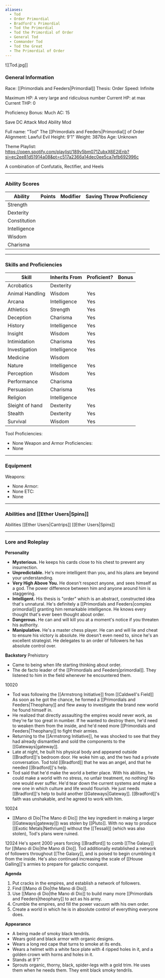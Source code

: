 ```yaml
---
aliases:
  - Tod
  - Order Primordial
  - Bradford's Primordial
  - Tod the Primordial
  - Tod the Primordial of Order
  - General Tod
  - Commander Tod
  - Tod the Great
  - The Primordial of Order
---
```

 ![[Tod.jpg]]
### General Information
Race: [[Primordials and Feeders|Primordial]]
Thesis: Order
Speed: Infinite

Maximum HP: A very large and ridiculous number
Current HP: at max
Current THP: 0

Proficiency Bonus: Much
AC: 15

Save DC
Attack Mod
Ability Mod

Full name: "Tod" The [[Primordials and Feeders|Primordial]] of Order
Alignment: Lawful Evil
Height: 9'1"
Weight: 387lbs
Age: Unknown

Theme Playlist: https://open.spotify.com/playlist/189v5bm071ZubxX6E2iEnb?si=ec2ee81d51914a08&pt=c517a2366a14dec0ee5ca7efb692996c

A combination of Confutatis, Rectifier, and Heels



---
### Ability Scores

| Ability      | Points | Modifier | Saving Throw Proficiency |
| ------------ | ------ | -------- | ------------------------ |
| Strength     |        |          |                          |
| Dexterity    |        |          |                          |
| Constitution |        |          |                          |
| Intelligence |        |          |                          |
| Wisdom       |        |          |                          |
| Charisma     |        |          |                          |



---
### Skills and Proficiencies
| Skill           | Inherits From | Proficient? | Bonus |
| --------------- | ------------- | ----------- | ----- |
| Acrobatics      | Dexterity     |             |       |
| Animal Handling | Wisdom        | Yes         |       |
| Arcana          | Intelligence  | Yes         |       |
| Athletics       | Strength      | Yes         |       |
| Deception       | Charisma      | Yes         |       |
| History         | Intelligence  | Yes         |       |
| Insight         | Wisdom        | Yes         |       |
| Intimidation    | Charisma      | Yes         |       |
| Investigation   | Intelligence  | Yes         |       |
| Medicine        | Wisdom        |             |       |
| Nature          | Intelligence  | Yes         |       |
| Perception      | Wisdom        | Yes         |       |
| Performance     | Charisma      |             |       |
| Persuasion      | Charisma      | Yes         |       |
| Religion        | Intelligence  |             |       |
| Sleight of hand | Dexterity     | Yes         |       |
| Stealth         | Dexterity     | Yes         |       |
| Survival        | Wisdom        | Yes         |       |

Tool Proficiencies:
- None
Weapon and Armor Proficiencies:
- None



---
### Equipment
Weapons:
- None
Armor:
- None
ETC:
- None

---
### Abilities and [[Ether Users|Spins]]
Abilities
[[Ether Users|Cantrips]]
[[Ether Users|Spins]]



---
### Lore and Roleplay
**Personality**
- **Mysterious.** He keeps his cards close to his chest to prevent any insurrection. 
- **Unpredictable.** He's more intelligent than you, and his plans are beyond your understanding. 
- **Very High Above You.** He doesn't respect anyone, and sees himself as a god. The power difference between him and anyone around him is staggering.
- **Intelligent.** His thesis is "order" which is an abstract, constructed idea that's unnatural. He's definitely a [[Primordials and Feeders|complex primordial]] granting him remarkable intelligence. He knows every thought that's ever been thought about order.
- **Dangerous.** He can and will kill you at a moment's notice if you threaten his authority.
- **Manipulative.** He's a master chess player. He can and will lie and cheat to ensure his victory is absolute. He doesn't even need to, since he's an excellent strategist. He delegates to an order of followers he has absolute control over. 

**Backstory**
Prehistory
- Came to being when life starting thinking about order.
- The de facto leader of the [[Primordials and Feeders|primordial]]. They listened to him in the field whenever he encountered them.

10020
- Tod was following the [[Armstrong Initiative]] from [[Caldwell's Field]] As soon as he got the chance, he formed a [[Primordials and Feeders|Theophany]] and flew away to investigate the brand new world he found himself in.
- He realized that directly assaulting the empires would never work, as they're far too great in number. If he wanted to destroy them, he'd need to weaken them from the inside, and he'd need more [[Primordials and Feeders|Theophany]] to fight their armies. 
- Returning to the [[Armstrong Initiative]], he was shocked to see that they had already dismantled and sold the components to the [[Gateways|gateway]].
- Late at night, he built his physical body and appeared outside [[Bradford]]'s bedroom door. He woke him up, and the two had a private conversation. Tod told [[Bradford]] that he was an angel, and that he needed [[Bradford]]'s help. 
- Tod said that he'd make the world a better place. With his abilities, he could make a world with no stress, no unfair treatment, no nothing! No one would ever suffer. He'd tear down the current systems and make a new one in which culture and life would flourish. He just needs [[Bradford]]'s help to build another [[Gateways|Gateway]]. [[Bradford]]'s faith was unshakable, and he agreed to work with him.

10024
- [[Mano di Dio|The Mano di Dio]] (the key ingredient in making a larger [[Gateways|gateway]]) was stolen by [[Pluto]]. With no way to produce [[Exotic Metals|Nethrium]] without the [[Tessali]] (which was also stolen), Tod's plans were ruined.

12024
	He's spent 2000 years forcing [[Bradford]] to comb [[The Galaxy]] for [[Mano di Dio|the Mano di Dio]]. Tod additionally established a network of followers throughout [[The Galaxy]], and is poised to begin crumbling it from the inside. He's also continued increasing the scale of [[House Galling]]'s armies to prepare for galactic conquest. 

**Agenda**
1. Put cracks in the empires, and establish a network of followers.
2. Find [[Mano di Dio|the Mano di Dio]].
3. Use [[Mano di Dio|the Mano di Dio]] to build many more [[Primordials and Feeders|theophany]] to act as his army.
4. Crumble the empires, and fill the power vacuum with his own order. 
5. Create a world in which he is in absolute control of everything everyone does.

**Appearance**
- A being made of smoky black tendrils.
- Wears gold and black armor with organic designs. 
- Wears a long red cape that turns to smoke at its ends.
- Wears a helmet with a white face plate with 4 ripped holes in it, and a golden crown with horns and holes in it.
- Stands at 9'1"
- Sprouts organic, thorny, black, spider-legs with a gold trim. He uses them when he needs them. They emit black smoky tendrils.   
